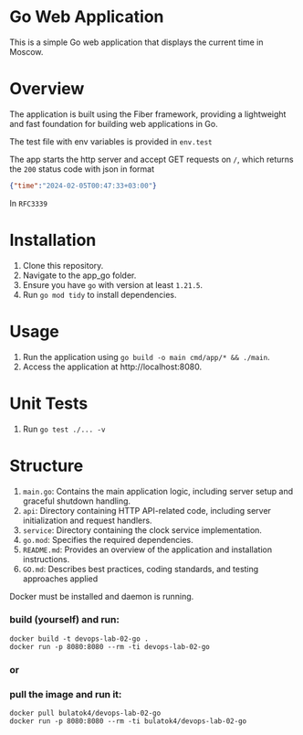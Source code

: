 # Go Web Application

This is a simple Go web application that displays the current time in Moscow.

# Overview

The application is built using the Fiber framework, providing a lightweight and fast foundation for building web
applications in Go.

The test file with env variables is provided in ```env.test```

The app starts the http server and accept GET requests on ```/```, which returns the `200` status code with json in format
```json
{"time":"2024-02-05T00:47:33+03:00"} 
```
In `RFC3339`

# Installation

1. Clone this repository.
2. Navigate to the app_go folder.
3. Ensure you have `go` with version at least `1.21.5`.
4. Run `go mod tidy` to install dependencies.

# Usage

1. Run the application using `go build -o main cmd/app/* && ./main`.
2. Access the application at http://localhost:8080.

# Unit Tests
1. Run `go test ./... -v` 

# Structure

1. `main.go`: Contains the main application logic, including server setup and graceful shutdown handling.
2. `api`: Directory containing HTTP API-related code, including server initialization and request handlers.
3. `service`: Directory containing the clock service implementation.
4. `go.mod`: Specifies the required dependencies.
5. `README.md`: Provides an overview of the application and installation instructions.
6. `GO.md`: Describes best practices, coding standards, and testing approaches applied

Docker must be installed and daemon is running.

### build (yourself) and run:
```
docker build -t devops-lab-02-go .
docker run -p 8080:8080 --rm -ti devops-lab-02-go
```

### or

### pull the image and run it:
```
docker pull bulatok4/devops-lab-02-go 
docker run -p 8080:8080 --rm -ti bulatok4/devops-lab-02-go
```
